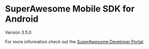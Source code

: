 SuperAwesome Mobile SDK for Android
===================================

Version 3.5.0

For more information check out the [SuperAwesome Developer Portal](http://developers.superawesome.tv/docs/androidsdk).
